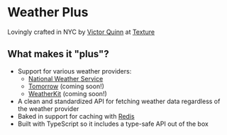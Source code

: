# Weather Plus

Lovingly crafted in NYC by [Victor Quinn](https://github.com/victorquinn) at [Texture](https://www.texturehq.com)

## What makes it "plus"?

* Support for various weather providers:
    * [National Weather Service](https://weather-gov.github.io/api/)
    * [Tomorrow](https://www.tomorrow.io/) (coming soon!)
    * [WeatherKit](https://developer.apple.com/weatherkit/) (coming soon!)
* A clean and standardized API for fetching weather data regardless of the weather provider
* Baked in support for caching with [Redis](https://redis.io/)
* Built with TypeScript so it includes a type-safe API out of the box

